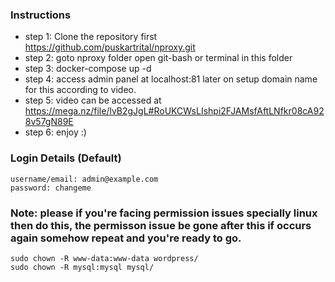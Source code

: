 ### Instructions
* step 1: Clone the repository first https://github.com/puskartrital/nproxy.git
* step 2: goto nproxy folder open git-bash or terminal in this folder
* step 3: docker-compose up -d
* step 4: access admin panel at localhost:81 later on setup domain name for this according to video.
* step 5: video can be accessed at https://mega.nz/file/lvB2gJgL#RoUKCWsLIshpi2FJAMsfAftLNfkr08cA928v57gN89E
* step 6: enjoy :)

### Login Details (Default)
```
username/email: admin@example.com
password: changeme
```

### Note: please if you're facing permission issues specially linux then do this, the permisson issue be gone after this if occurs again somehow repeat and you're ready to go.

``` 
sudo chown -R www-data:www-data wordpress/
sudo chown -R mysql:mysql mysql/
```